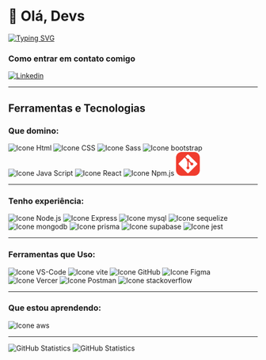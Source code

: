 <link rel="stylesheet" href="https://cdn.jsdelivr.net/gh/devicons/devicon@v2.15.1/devicon.min.css">

# 👋 Olá, Devs

[![Typing SVG](https://readme-typing-svg.demolab.com?font=Fira+Code&weight=500&size=36&duration=5032&pause=971&color=02C000&random=false&width=567&lines=Bem+vindo(a)++ao+meu+Perfil;Meu+nome+e+Isaias!;Sou+Web+Developer)](https://git.io/typing-svg)
### Como entrar em contato comigo
[<img alt="Linkedin" src="https://img.shields.io/badge/-linkedin-%230077B5?style=for-the-badge&logo=linkedin&logoColor=white"/>](https://www.linkedin.com/in/isaias-oliveira-942219257/)

---



## Ferramentas e Tecnologias
 
###  Que domino:
<div style="display: inline_block">   
  <img height="48px" width="48px" alt="Icone Html" src="https://skillicons.dev/icons?i=html"/>
  <img height="48px" width="48px" alt="Icone CSS" src="https://skillicons.dev/icons?i=css"/>
  <img height="48px" width="48px" alt="Icone Sass" src="https://skillicons.dev/icons?i=sass"/>
  <img height="48px" width="48px" alt="Icone bootstrap" src="https://skillicons.dev/icons?i=bootstrap"/>
  <img height="48px" width="48px" alt="Icone Java Script" src="https://skillicons.dev/icons?i=js"/>
  <img height="48px" width="48px" alt="Icone React" src="https://skillicons.dev/icons?i=react"/>
  <img height="48px" width="48px" alt="Icone Npm.js" src="https://i.postimg.cc/L8k9jKJ2/Group.png"/>
  <img height="48px" width="48px" alt="Icone Git" src="https://raw.githubusercontent.com/tandpfun/skill-icons/main/icons/Git.svg"/>
  
 </div>

 ---

 ### Tenho experiência:
 <div style="display: inline_block">
    <img height="48px" width="48px" alt="Icone Node.js" src="https://skillicons.dev/icons?i=nodejs"/>
    <img height="48px" width="48px" alt="Icone Express" src="https://skillicons.dev/icons?i=express"/>
    <img height="48px" width="48px" alt="Icone mysql" src="https://skillicons.dev/icons?i=mysql"/>
    <img height="48px" width="48px" alt="Icone sequelize" src="https://skillicons.dev/icons?i=sequelize"/>
    <img height="48px" width="48px" alt="Icone mongodb" src="https://skillicons.dev/icons?i=mongodb"/>
    <img height="48px" width="48px" alt="Icone prisma" src="https://skillicons.dev/icons?i=prisma"/>
    <img height="48px" width="48px" alt="Icone supabase" src="https://skillicons.dev/icons?i=supabase"/>
    <img height="48px" width="48px" alt="Icone jest" src="https://skillicons.dev/icons?i=jest"/>              
 </div>

 ---

 ### Ferramentas que Uso:
  <div style="display: inline_block">
    <img height="48px" width="48px" alt="Icone VS-Code" src="https://skillicons.dev/icons?i=vscode"/>
    <img height="48px" width="48px" alt="Icone vite" src="https://skillicons.dev/icons?i=vite"/>
    <img height="48px" width="48px" alt="Icone GitHub" src="https://skillicons.dev/icons?i=github"/>
    <img height="48px" width="48px" alt="Icone Figma" src="https://skillicons.dev/icons?i=figma"/>
    <img height="48px" width="48px" alt="Icone Vercer" src="https://skillicons.dev/icons?i=vercel"/>
    <img height="48px" width="48px" alt="Icone Postman" src="https://i.postimg.cc/QNyBTNVk/postman.png"/>
    <img height="48px" width="48px" alt="Icone stackoverflow" src="https://skillicons.dev/icons?i=stackoverflow"/>
  </div>

---

### Que estou aprendendo:
<div>
 <img height="48px" width="48px" alt="Icone aws" src="https://skillicons.dev/icons?i=aws"/>          
</div>

---
  <div style="display: inline_block">
    <img height="180px" alt="GitHub Statistics" src="https://github-readme-stats.vercel.app/api/top-langs/?username=isaias-B-oliveira&layout=compact&langs_count=7&theme=blue-green"/>
    <img height="180px" alt="GitHub Statistics" src="https://github-readme-stats.vercel.app/api/?username=isaias-B-oliveira&show_icons=true&include_all_commits=true&theme=blue-green"/>
  </div>
